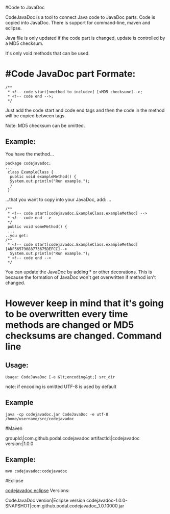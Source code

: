 #Code to JavaDoc

CodeJavaDoc is a tool to connect Java code to JavaDoc parts. Code is copied into JavaDoc. There is support for command-line, maven and eclipse.</div>

Java file is only updated if the code part is changed, update is controlled by a MD5 checksum.</div>

It's only void methods that can be used.

#Code JavaDoc part
Formate:
========
 	/**
	 * <!-- code start[<method to include>] [<MD5 checksum>]-->;
	 * <!-- code end -->;
	 */


Just add the code start and code end tags and then the
code in the method will be copied between tags.

Note: MD5 checksum can be omitted.

Example:
--------
You have the method...

	package codejavadoc;
	...
	 class ExampleClass {
	  public void exampleMethod() {
	  System.out.println("Run example.");
	  }
	 }

...that you want to copy into your JavaDoc, add:
...

	/**
	 * <!-- code start[codejavadoc.ExampleClass.exampleMethod] -->
	 * <!-- code end -->
	 */
	 public void someMethod() {
	 ...
	..you get:
	/**
	 * <!-- code start[codejavadoc.ExampleClass.exampleMethod] [ADF56579088773675DEFCC]-->
	  System.out.println("Run example.");
	 * <!-- code end -->
	 */

You can update the JavaDoc by adding * or other decorations. This is because the formation of JavaDoc won't get overwritten if method isn't changed.

However keep in mind that it's going to be overwritten every time methods are changed or MD5 checksums are changed.
Command line
============
Usage:
--------

	Usage: CodeJavaDoc [-e &lt;encoding&gt;] src_dir
	
note: if encoding is omitted UTF-8 is used by default

Example
-------

	java -cp codejavadoc.jar CodeJavaDoc -e utf-8 /home/username/src/codejavadoc
	
#Maven


groupId:|com.github.podal.codejavadoc
artifactId:|codejavadoc
version:|1.0.0

Example:
--------
	mvn codejavadoc:codejavadoc
#Eclipse

<a href="eclipse">codejavadoc eclipse</a>
Versions:

CodeJavaDoc version|Eclipse version
codejavadoc-1.0.0-SNAPSHOT|com.github.podal.codejavadoc_1.0.10000.jar</td>
